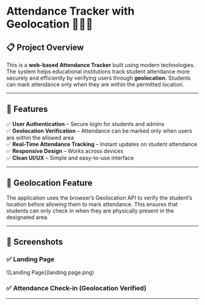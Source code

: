 # Attendance Tracker with Geolocation 📍🧑‍💻

## 📋 Project Overview
This is a **web-based Attendance Tracker** built using modern technologies. The system helps educational institutions track student attendance more securely and efficiently by verifying users through **geolocation**. Students can mark attendance only when they are within the permitted location.

---

## 🚀 Features
✅ **User Authentication** – Secure login for students and admins  
✅ **Geolocation Verification** – Attendance can be marked only when users are within the allowed area  
✅ **Real-Time Attendance Tracking** – Instant updates on student attendance  
✅ **Responsive Design** – Works across devices  
✅ **Clean UI/UX** – Simple and easy-to-use interface  

---

## 📍 Geolocation Feature
The application uses the browser’s Geolocation API to verify the student’s location before allowing them to mark attendance. This ensures that students can only check in when they are physically present in the designated area.

---

## 📸 Screenshots

### ✅ Landing Page
![Landing Page](landing page.png)

### ✅ Attendance Check-in (Geolocation Verified)


---


